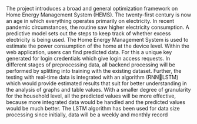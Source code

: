 The project introduces a broad and general optimization framework on Home Energy Management System (HEMS). The twenty-first century is now an age in which everything operates primarily 
on electricity. In recent pandemic circumstances, the routine saw higher electricity consumption. 
A predictive model sets out the steps to keep track of whether excess electricity is being used. The Home Energy Management System is used to estimate the power consumption of the home at the 
device level. Within the web application, users can find predicted data. For this a unique key generated for login credentials which give login access requests. In different stages of 
preprocessing data, all backend processing will be performed by splitting into training with the existing dataset. Further, the testing with real-time data is integrated with an algorithm (RNNLSTM) which would provide estimated results that suit for better understanding in the analysis of 
graphs and table values. With a smaller degree of granularity for the household level, all the predicted values will be more effective, because more integrated data would be handled and the 
predicted values would be much better. The LSTM algorithm has been used for data size processing since initially, data will be a weekly and monthly record
